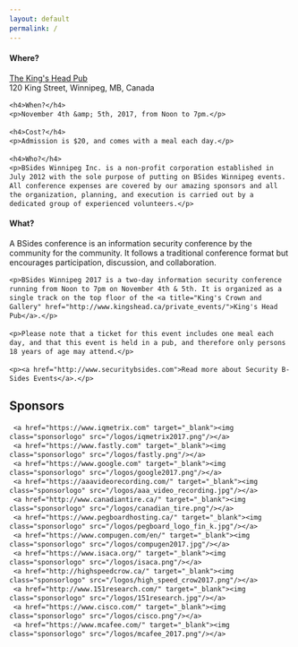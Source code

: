 ```yaml
---
layout: default
permalink: /
---
```


<div class="row marketing">
  <div class="col-lg-6">
    <h4>Where?</h4>
    <p><a href="http://www.kingshead.ca/">The King's Head Pub</a><br/>120 King Street, Winnipeg, MB, Canada</p>

    <h4>When?</h4>
    <p>November 4th &amp; 5th, 2017, from Noon to 7pm.</p>

    <h4>Cost?</h4>
    <p>Admission is $20, and comes with a meal each day.</p>

    <h4>Who?</h4>
    <p>BSides Winnipeg Inc. is a non-profit corporation established in July 2012 with the sole purpose of putting on BSides Winnipeg events. All conference expenses are covered by our amazing sponsors and all the organization, planning, and execution is carried out by a dedicated group of experienced volunteers.</p>
  </div>

  <div class="col-lg-6">
    <h4>What?</h4>
    <p>A BSides conference is an information security conference by the community for the community. It follows a traditional conference format but encourages participation, discussion, and collaboration.</p>

    <p>BSides Winnipeg 2017 is a two-day information security conference running from Noon to 7pm on November 4th & 5th. It is organized as a single track on the top floor of the <a title="King's Crown and Gallery" href="http://www.kingshead.ca/private_events/">King's Head Pub</a>.</p>

    <p>Please note that a ticket for this event includes one meal each day, and that this event is held in a pub, and therefore only persons 18 years of age may attend.</p>

    <p><a href="http://www.securitybsides.com">Read more about Security B-Sides Events</a>.</p>
  </div>
  <div class="col-lg-12">
    <h2>Sponsors</h2>
    <style>
      img.sponsorlogo { max-height:200px; max-width:300px; display:inline-block; padding:40px; }
      a.sponsortext { font-size:30px; font-weight:bold; display:inline-block; padding:20px }
    </style>

     <a href="https://www.iqmetrix.com" target="_blank"><img class="sponsorlogo" src="/logos/iqmetrix2017.png"/></a>
     <a href="https://www.fastly.com" target="_blank"><img class="sponsorlogo" src="/logos/fastly.png"/></a>
     <a href="https://www.google.com" target="_blank"><img class="sponsorlogo" src="/logos/google2017.png"/></a>
     <a href="https://aaavideorecording.com/" target="_blank"><img class="sponsorlogo" src="/logos/aaa_video_recording.jpg"/></a>
     <a href="http://www.canadiantire.ca/" target="_blank"><img class="sponsorlogo" src="/logos/canadian_tire.png"/></a>
     <a href="https://www.pegboardhosting.ca/" target="_blank"><img class="sponsorlogo" src="/logos/pegboard_logo_fin_k.jpg"/></a>
     <a href="https://www.compugen.com/en/" target="_blank"><img class="sponsorlogo" src="/logos/compugen2017.jpg"/></a>
     <a href="https://www.isaca.org/" target="_blank"><img class="sponsorlogo" src="/logos/isaca.png"/></a>
     <a href="http://highspeedcrow.ca/" target="_blank"><img class="sponsorlogo" src="/logos/high_speed_crow2017.png"/></a>
     <a href="http://www.151research.com/" target="_blank"><img class="sponsorlogo" src="/logos/151research.jpg"/></a>
     <a href="https://www.cisco.com/" target="_blank"><img class="sponsorlogo" src="/logos/cisco.png"/></a>
     <a href="https://www.mcafee.com/" target="_blank"><img class="sponsorlogo" src="/logos/mcafee_2017.png"/></a>
  </div>
</div>
